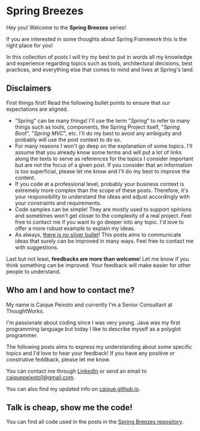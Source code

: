 # Spring Breezes

Hey you! Welcome to the **Spring Breezes** series!

If you are interested in some thoughts about Spring Framework this is the right place for you!

In this collection of posts I will try my best to put in words all my knowledge and experience regarding topics such as tools, architectural decisions, best practices, and everything else that comes to mind and lives at Spring's land.

## Disclaimers
First things first! Read the following bullet points to ensure that our expectations are aligned.

- "Spring" can be many things! I'll use the term "_Spring_" to refer to many things such as tools, components, the Spring Project itself, "_Spring Boot_", "_Spring MVC_", etc. I'll do my best to avoid any ambiguity and probably will use the post context to do so.
- For many reasons I won't go deep on the explanation of some topics. I'll assume that you already know some terms and will put a lot of links along the texts to serve as references for the topics I consider important but are not the focus of a given post. If you consider that an information is too superficial, please let me know and I'll do my best to improve the content.
- If you code at a professional level, probably your business context is extremely more complex than the scope of these posts. Therefore, it's your responsibility to understand the ideas and adjust accordingly with your constraints and requirements.
- Code samples can be simple! They are mostly used to support opinions and sometimes won't get closer to the complexity of a real project. Feel free to contact me if you want to go deeper into any topic. I'd love to offer a more robust example to explain my ideas.
- As always, [there is no silver bullet](https://en.wikipedia.org/wiki/No_Silver_Bullet)! This posts aims to communicate ideas that surely can be improved in many ways. Feel free to contact me with suggestions.

Last but not least, **feedbacks are more than welcome**! Let me know if you think something can be improved. Your feedback will make easier for other people to understand.

## Who am I and how to contact me?

My name is Caique Peixoto and currently I'm a Senior Consultant at ThoughtWorks.

I'm passionate about coding since I was very young. Java was my first programming language but today I like to describe myself as a polyglot programmer.

The following posts aims to express my understanding about some specific topics and I'd love to hear your feedback! If you have any positive or construtive feddback, please let me know.

You can contact me through [LinkedIn](https://www.linkedin.com/in/caiquerodrigues/) or send an email to [caiquepeixoto1@gmail.com](caiquepeixoto1@gmail.com).

You can also find my updated info on [caique.github.io](http://caique.github.io).

## Talk is cheap, show me the code!

You can find all code used in the posts in the [Spring Breezes repository](https://github.com/caique/spring-breezes).